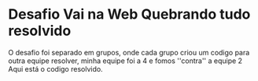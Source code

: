 # Desafio Vai na Web Quebrando tudo resolvido
O desafio foi separado em grupos, onde cada grupo criou um codigo para outra equipe resolver, minha equipe foi a 4 e fomos ''contra'' a equipe 2
Aqui está o codigo resolvido.
